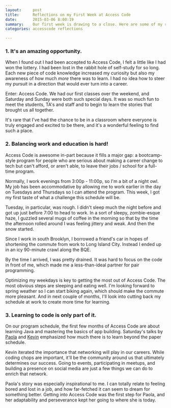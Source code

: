 ```yaml
---
layout:     post
title:      Reflections on my First Week at Access Code
date:       2015-03-06 8:00:19
summary:    Our first week is drawing to a close. Here are some of my reflections.
categories: accesscode reflections

---
```


### 1. It's an amazing opportunity.
<p>When I found out I had been accepted to Access Code, I felt a little like I had won the lottery. I had been lost in the rabbit hole of self-study for so long. Each new piece of code knowledge increased my curiosity but also my awareness of how much <i>more</i> there was to learn. I had no idea how to steer my pursuit in a direction that would ever turn into a career. </p>

<p>Enter: Access Code. We had our first classes over the weekend, and Saturday and Sunday were both such special days. It was so much fun to meet the students, TA's and staff and to begin to learn the stories that brought us all together.</p>

<p>It's rare that I've had the chance to be in a classroom where everyone is truly engaged and excited to be there, and it's a wonderful feeling to find such a place. </p>

### 2. Balancing work and education is hard!

<p>Access Code is awesome in-part because it fills a major gap: a bootcamp-style program for people who are serious about making a career change to tech but can't afford, or aren't able, to leave their jobs / school for a full-time program.</p>

<p>Normally, I work evenings from 3:00p - 11:00p, so I'm a bit of a night owl. My job has been accommodative by allowing me to work earlier in the day on Tuesdays and Thursdays so I can attend the program. This week, I got my first taste of what a challenge this schedule will be.</p>

<p>Tuesday, in particular, was rough. I didn't sleep much the night before and got up just before 7:00 to head to work. In a sort of sleepy, zombie-esque haze, I guzzled several mugs of coffee in the morning so that by the time the afternoon rolled around I was feeling jittery and weak. And then the snow started.</p>

<p>Since I work in south Brooklyn, I borrowed a friend's car in hopes of shortening the commute from work to Long Island City. Instead I ended up in an icy 90-minute crawl along the BQE.<p>

<p>By the time I arrived, I was pretty drained. It was hard to focus on the code in front of me, which made me a less-than-ideal partner for pair programming.</p>

<p>Optimizing my weekdays is key to getting the most out of Access Code. The most obvious steps are sleeping and eating well. I'm looking forward to spring weather so I can start biking again, which should make the commute more pleasant. And in next couple of months, I'll look into cutting back my schedule at work to create more time for learning.</p>

### 3. Learning to code is only part of it.

<p>On our program schedule, the first few months of Access Code are about learning Java and mastering the basics of app building. Saturday's talks by <a href="https://twitter.com/PaolaNotPaolo">Paola</a> and <a href="https://twitter.com/kpgalligan">Kevin</a> emphasized how much there is to learn beyond the paper schedule.</p>

<p>Kevin iterated the importance that networking will play in our careers. While coding chops are important, it'll be the community around us that ultimately determines our success. Going to events, participating in meetups, and building a presence on social media are just a few things we can do to enrich that network.</p>

<p>Paola's story was especially inspirational to me. I can totally relate to feeling bored and lost in a job, and how far-fetched it can seem to dream for something better. Getting into Access Code was the first step for Paola, and her adaptability and perseverance kept her going to where she is today.</p>
